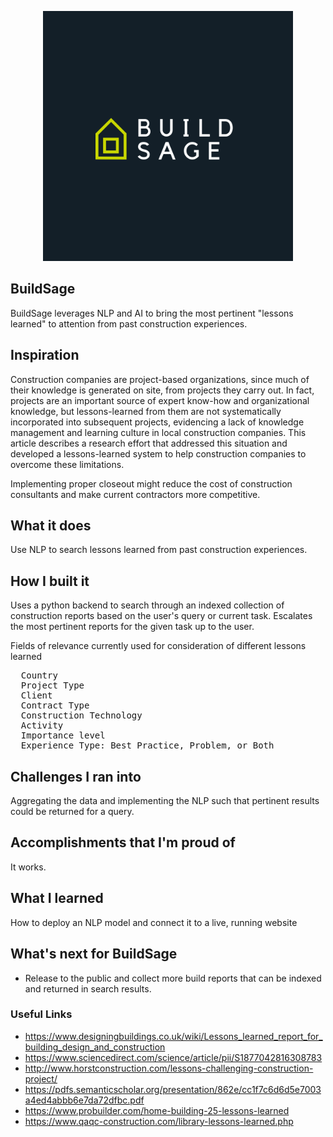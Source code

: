 <p align='center'>
  <img src="./img/build_sage_orig.png" width=400/>
</p>

BuildSage
---

BuildSage leverages NLP and AI to bring the most pertinent "lessons learned" to attention from past construction experiences.

## Inspiration

Construction companies are project-based organizations, since much of their knowledge is generated on site, from projects they carry out. In fact, projects are an important source of expert know-how and organizational knowledge, but lessons-learned from them are not systematically incorporated into subsequent projects, evidencing a lack of knowledge management and learning culture in local construction companies. This article describes a research effort that addressed this situation and developed a lessons-learned system to help construction companies to overcome these limitations. 

Implementing proper closeout might reduce the cost of construction consultants and make current contractors more competitive.

## What it does
Use NLP to search lessons learned from past construction experiences.

## How I built it
Uses a python backend to search through an indexed collection of construction reports based on the user's query or current task. Escalates the most pertinent reports for the given task up to the user.

Fields of relevance currently used for consideration of different lessons learned
<pre>
  Country
  Project Type
  Client
  Contract Type
  Construction Technology
  Activity
  Importance level
  Experience Type: Best Practice, Problem, or Both
</pre>

## Challenges I ran into
Aggregating the data and implementing the NLP such that pertinent results could be returned for a query.

## Accomplishments that I'm proud of
It works.

## What I learned
How to deploy an NLP model and connect it to a live, running website

## What's next for BuildSage
* Release to the public and collect more build reports that can be indexed and returned in search results.


### Useful Links
* https://www.designingbuildings.co.uk/wiki/Lessons_learned_report_for_building_design_and_construction
* https://www.sciencedirect.com/science/article/pii/S1877042816308783
* http://www.horstconstruction.com/lessons-challenging-construction-project/
* https://pdfs.semanticscholar.org/presentation/862e/cc1f7c6d6d5e7003a4ed4abbb6e7da72dfbc.pdf
* https://www.probuilder.com/home-building-25-lessons-learned
* https://www.qaqc-construction.com/library-lessons-learned.php
